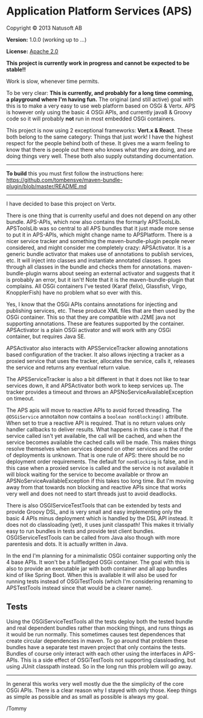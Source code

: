 # Application Platform Services (APS)

Copyright © 2013 Natusoft AB

__Version:__ 1.0.0 (working up to ...)

__License:__ [Apache 2.0](lics/Apache-2.0.md)

__This project is currently work in progress and cannot be expected to be stable!!__

Work is slow, whenever time permits.

To be very clear: **This is currently, and probably for a long time comming, a playground where I'm having fun.** The original (and still active) goal with this is to make a very easy to use web platform based on OSGi & Vertx. APS is however only using the basic 4 OSGi APIs, and currently java8 & Groovy code so it will probably **not** run in most embedded OSGi containers.

This project is now using 2 exceptional frameworks: __Vert.x & React__. These both belong to the same category: Things that just work! I have the highest respect for the people behind both of these. It gives me a warm feeling to know that there is people out there who knows what they are doing, and are doing things very well. These both also supply outstanding documentation.

---

__To build__ this you must first follow the instructions here: https://github.com/tombensve/maven-bundle-plugin/blob/master/README.md

---

I have decided to base this project on Vertx.

There is one thing that is currenlty useful and does not depend on any other bundle. APS-APIs, which now also contains the formarly APSToolsLib. APSToolsLib was so central to all APS bundles that it just made more sense to put it in APS-APIs, which might change name to APSPlatform. There is a nicer service tracker and something the maven-bundle-plugin people never considered, and might consider me completely crazy: APSActivator. It is a generic bundle activator that makes use of annotations to publish services, etc. It will inject into classes and instantiate annotated classes. It goes through all classes in the bundle and checks them for annotations. maven-bundle-plugin warns about seeing an external activator and suggests that it is probably an error, but it isn't! Note that it is the maven-bundle-plugin that complains. All OSGi containers I've tested (Karaf (felix), Glassfish, Virgo, KnopplerFish) have no problem what so ever with this.

Yes, I know that the OSGi APIs contains annotations for injecting and publishing services, etc. These produce XML files that are then used by the OSGi container. This so that they are compatible with J2ME java not supporting annotations. These are features supported by the container. APSActivator is a plain OSGi activator and will work with any OSGi container, but requires Java SE.

APSActivator also interacts with APSServiceTracker allowing annotations based configuration of the tracker. It also allows injecting a tracker as a proxied service that uses the tracker, allocates the service, calls it, releases the service and returns any eventual return value.

The APSServiceTracker is also a bit different in that it does not like to tear services down, it and APSActivator both work to keep services up. The tracker provides a timeout and throws an APSNoServiceAvailableException on timeout.

The APS apis will move to reactive APIs to avoid forced threading. The `@OSGiService` annotaiton now contains a `boolean nonBlocking()` attribute. When set to true a reactive API is required. That is no return values only handler callbacks to deliver results. What happens in this case is that if the service called isn't yet available, the call will be cached, and when the service becomes available the cached calls will be made. This makes things resolve themselves when services depend on other services and the order of deployments is unknown. That is one rule of APS: there should be no deployment order requirements. The default for `nonBlocking` is false, and in this case when a proxied service is called and the service is not available it will block waiting for the service to become available or throw an APSNoServiceAvailableException if this takes too long time. But I'm moving away from that towards non blocking and reactive APIs since that works very well and does not need to start threads just to avoid deadlocks.

There is also OSGIServiceTestTools that can be extended by tests and provide Groovy DSL, and is very small and easy implementing only the basic 4 APIs minus deployment which is handled by the DSL API instead. It does not do classloading (yet), it uses junit classpath! This makes it trivially easy to run bundles in tests and provide test client bundles. OSGIServiceTestTools can be called from Java also though with more parentesis and dots. It is actually written in Java.

In the end I'm planning for a minimalistic OSGi container supporting only the 4 base APIs. It won't be a fullfledged OSGi container. The goal with this is also to provide an executable jar with both container and all app bundles kind of like Spring Boot. When this is available it will also be used for running tests instead of OSGiTestTools (which I'm considering renaming to APSTestTools instead since that would be a clearer name).

## Tests

Using the OSGiServiceTestTools all the tests deploy both the tested bundle and real dependent bundles rather than mocking things, and runs things as it would be run normally. This sometimes causes test dependences that create circular dependencies in maven. To go around that problem these bundles have a separate test maven project that only contains the tests. Bundles of course only interact with each other using the interfaces in APS-APIs. This is a side effect of OSGiTestTools not supporting classloading, but using JUnit classpath instead. So in the long run this problem will go away.

----

In general this works very well mostly due the the simplicity of the core OSGi APIs. There is a clear reason why I stayed with only those. Keep things as simple as possible and as small as possible is always my goal.

/Tommy
